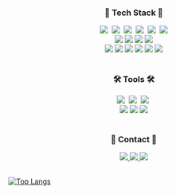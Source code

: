 

<!--내용 부분-->
<h3 align="center">📠 Tech Stack 📠</h3>
<div align="center">
  <img src="https://img.shields.io/badge/HTML5-E34F26?style=for-the-badge&logo=html5&logoColor=white"/>&nbsp
  <img src="https://img.shields.io/badge/CSS3-1572B6?style=for-the-badge&logo=css3&logoColor=white"/>&nbsp
  <img src="https://img.shields.io/badge/javascript-F7DF1E.svg?style=for-the-badge&logo=javascript&logoColor=20232a" />&nbsp
  <img src="https://img.shields.io/badge/Typescript-3178C6?style=for-the-badge&logo=Typescript&logoColor=white"/>&nbsp
  <img src="https://img.shields.io/badge/react-20232a.svg?style=for-the-badge&logo=react&logoColor=61DAFB" />&nbsp
  <img src="https://img.shields.io/badge/Next.js-000000?style=for-the-badge&logo=Next.js&logoColor=white"/>
</div>

<div align="center">
  <img src="https://img.shields.io/badge/styled--components-%23DB7093.svg?&style=for-the-badge&logo=styled-components&logoColor=white" />
  <img src="https://img.shields.io/badge/redux toolkit-%23764ABC.svg?&style=for-the-badge&logo=redux&logoColor=white" />
  <img src="https://img.shields.io/badge/zustand-%237D8084.svg?&style=for-the-badge&logo=automatic&logoColor=white" />
  <img src="https://img.shields.io/badge/-React%20Query-FF4154?style=for-the-badge&logo=react%20query&logoColor=white" />
</div>

<div align="center">
  <img src="https://img.shields.io/badge/java-007396?style=for-the-badge&logo=java&logoColor=white"/>
  <img src="https://img.shields.io/badge/Spring-6DB33F?style=for-the-badge&logo=Spring&logoColor=white"/>
  <img src="https://img.shields.io/badge/Amazon AWS-232F3E?style=for-the-badge&logo=amazonaws&logoColor=white"/>
  <img src="https://img.shields.io/badge/Docker-2496ED?style=for-the-badge&logo=Docker&logoColor=white"/>
  <img src="https://img.shields.io/badge/nginx-%23009639.svg?style=for-the-badge&logo=nginx&logoColor=white">
  <img src="https://img.shields.io/badge/MySQL-4479A1?style=for-the-badge&logo=MySQL&logoColor=white">
</div>

<br>

<h3 align="center">🛠 Tools 🛠</h3>
<div align="center">
  <img src="https://img.shields.io/badge/git-F05033.svg?style=for-the-badge&logo=git&logoColor=white" />&nbsp
  <img src="https://img.shields.io/badge/github-181717.svg?style=for-the-badge&logo=github&logoColor=white" />&nbsp
  <img src="https://img.shields.io/badge/Notion-F3F3F3.svg?style=for-the-badge&logo=notion&logoColor=black" />&nbsp
</div>

<div align="center">
  <img src="https://img.shields.io/badge/eslint-%234B32C3.svg?&style=for-the-badge&logo=eslint&logoColor=white" />
  <img src="https://img.shields.io/badge/prettier-%23F7B93E.svg?&style=for-the-badge&logo=prettier&logoColor=black" />
  <img src="https://img.shields.io/badge/vite-%23BE95FF.svg?&style=for-the-badge&logo=vite&logoColor=yellow" />
<!--   <img src="https://img.shields.io/badge/Colab-2C2C32.svg?style=for-the-badge&logo=googlecolab&logoColor=F9AB00" />&nbsp -->
</div>

<br>

<h3 align="center">📧 Contact 📧</h3>
<div align="center">
  <a href="https://www.instagram.com/yechanss__/">
    <img src="https://img.shields.io/badge/yechanss__-%23E4405F.svg?&style=for-the-badge&logo=instagram&logoColor=white" />
  </a>
  <a href="mailto:az20058@naver.com">
    <img src="https://img.shields.io/badge/az20058-%2303C75A.svg?&style=for-the-badge&logo=naver&logoColor=white" />
  </a>
  <a href="mailto:az200058@gmail.com">
    <img src="https://img.shields.io/badge/az200058-%23EA4335.svg?&style=for-the-badge&logo=gmail&logoColor=white" />
  </a>
</div>

<br>

[![Top Langs](https://github-readme-stats.vercel.app/api/top-langs/?username=az20058)](https://github.com/anuraghazra/github-readme-stats)



